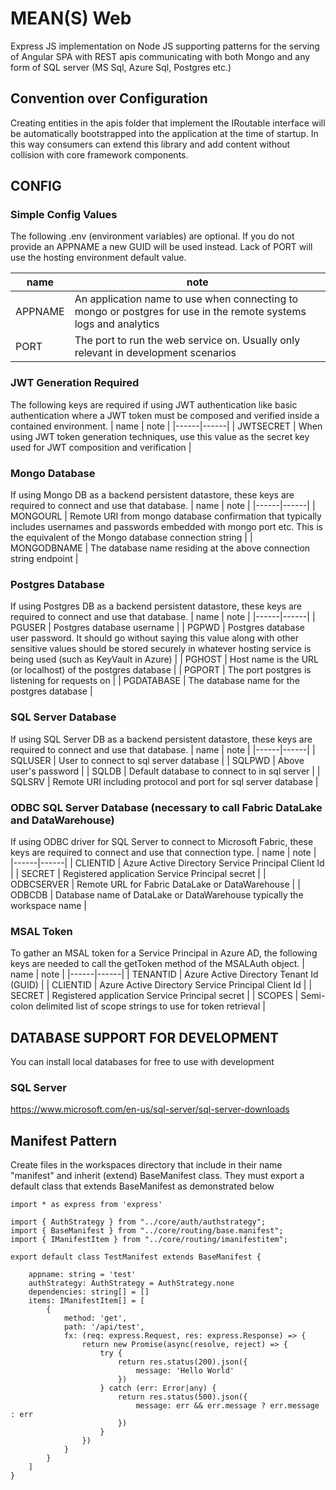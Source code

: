 # MEAN(S) Web
Express JS implementation on Node JS supporting patterns for the serving of Angular SPA with REST apis communicating with both Mongo and any form of SQL server (MS Sql, Azure Sql, Postgres etc.)

## Convention over Configuration
Creating entities in the apis folder that implement the IRoutable interface will be automatically bootstrapped into the application at the time of startup. In this way consumers can extend this library and add content without collision with core framework components.

## CONFIG

### Simple Config Values
The following .env (environment variables) are optional. If you do not provide an APPNAME a new GUID will be used instead. Lack of PORT will use the hosting environment default value.

| name | note |
|------|------|
| APPNAME | An application name to use when connecting to mongo or postgres for use in the remote systems logs and analytics |
| PORT | The port to run the web service on. Usually only relevant in development scenarios |

### JWT Generation Required
The following keys are required if using JWT authentication like basic authentication where a JWT token must be composed and verified inside a contained environment.
| name | note |
|------|------|
| JWTSECRET | When using JWT token generation techniques, use this value as the secret key used for JWT composition and verification |

### Mongo Database
If using Mongo DB as a backend persistent datastore, these keys are required to connect and use that database.
| name | note |
|------|------|
| MONGOURL | Remote URI from mongo database confirmation that typically includes usernames and passwords embedded with mongo port etc. This is the equivalent of the Mongo database connection string |
| MONGODBNAME | The database name residing at the above connection string endpoint |

### Postgres Database
If using Postgres DB as a backend persistent datastore, these keys are required to connect and use that database.
| name | note |
|------|------|
| PGUSER | Postgres database username |
| PGPWD | Postgres database user password. It should go without saying this value along with other sensitive values should be stored securely in whatever hosting service is being used (such as KeyVault in Azure) |
| PGHOST | Host name is the URL (or localhost) of the postgres database |
| PGPORT | The port postgres is listening for requests on |
| PGDATABASE | The database name for the postgres database |

### SQL Server Database
If using SQL Server DB as a backend persistent datastore, these keys are required to connect and use that database.
| name | note |
|------|------|
| SQLUSER | User to connect to sql server database |
| SQLPWD | Above user's password |
| SQLDB | Default database to connect to in sql server |
| SQLSRV | Remote URI including protocol and port for sql server database |

### ODBC SQL Server Database (necessary to call Fabric DataLake and DataWarehouse)
If using ODBC driver for SQL Server to connect to Microsoft Fabric, these keys are required to connect and use that connection type.
| name | note |
|------|------|
| CLIENTID | Azure Active Directory Service Principal Client Id |
| SECRET | Registered application Service Principal secret |
| ODBCSERVER | Remote URL for Fabric DataLake or DataWarehouse |
| ODBCDB | Database name of DataLake or DataWarehouse typically the workspace name |

### MSAL Token
To gather an MSAL token for a Service Principal in Azure AD, the following keys are needed to call the getToken method of the MSALAuth object.
| name | note |
|------|------|
| TENANTID | Azure Active Directory Tenant Id (GUID) |
| CLIENTID | Azure Active Directory Service Principal Client Id |
| SECRET | Registered application Service Principal secret |
| SCOPES | Semi-colon delimited list of scope strings to use for token retrieval |

## DATABASE SUPPORT FOR DEVELOPMENT
You can install local databases for free to use with development

### SQL Server
https://www.microsoft.com/en-us/sql-server/sql-server-downloads

## Manifest Pattern
Create files in the workspaces directory that include in their name "manifest" and inherit (extend) BaseManifest class. They must export a default class that extends BaseManifest as demonstrated below
````
import * as express from 'express'

import { AuthStrategy } from "../core/auth/authstrategy";
import { BaseManifest } from "../core/routing/base.manifest";
import { IManifestItem } from "../core/routing/imanifestitem";

export default class TestManifest extends BaseManifest {

    appname: string = 'test'
    authStrategy: AuthStrategy = AuthStrategy.none
    dependencies: string[] = []
    items: IManifestItem[] = [
        {
            method: 'get',
            path: '/api/test',
            fx: (req: express.Request, res: express.Response) => {
                return new Promise(async(resolve, reject) => {
                    try {
                        return res.status(200).json({
                            message: 'Hello World'
                        })
                    } catch (err: Error|any) {
                        return res.status(500).json({
                            message: err && err.message ? err.message : err
                        })
                    }
                })
            }
        }
    ]
}
````
